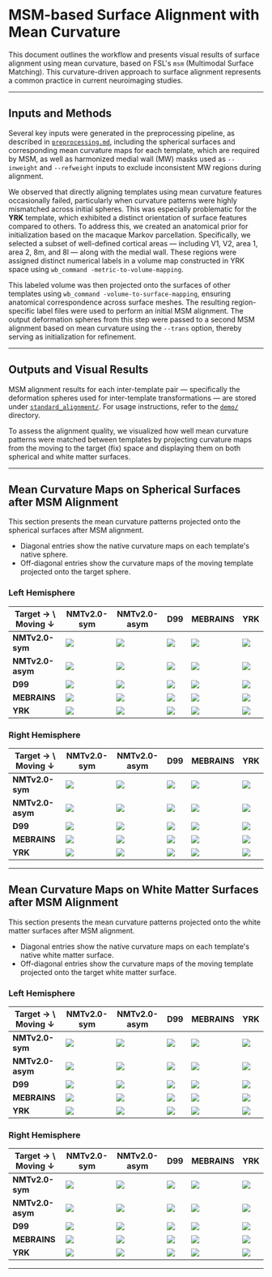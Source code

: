 # MSM-based Surface Alignment with Mean Curvature

This document outlines the workflow and presents visual results of surface alignment using mean curvature, based on FSL's `msm` (Multimodal Surface Matching). This curvature-driven approach to surface alignment represents a common practice in current neuroimaging studies.

---

## Inputs and Methods

Several key inputs were generated in the preprocessing pipeline, as described in [`preprocessing.md`](preprocessing.md), including the spherical surfaces and corresponding mean curvature maps for each template, which are required by MSM, as well as harmonized medial wall (MW) masks used as `--inweight` and `--refweight` inputs to exclude inconsistent MW regions during alignment.

We observed that directly aligning templates using mean curvature features occasionally failed, particularly when curvature patterns were highly mismatched across initial spheres. This was especially problematic for the **YRK** template, which exhibited a distinct orientation of surface features compared to others. To address this, we created an anatomical prior for initialization based on the macaque Markov parcellation. Specifically, we selected a subset of well-defined cortical areas — including V1, V2, area 1, area 2, 8m, and 8l — along with the medial wall. These regions were assigned distinct numerical labels in a volume map constructed in YRK space using `wb_command -metric-to-volume-mapping`.

This labeled volume was then projected onto the surfaces of other templates using `wb_command -volume-to-surface-mapping`, ensuring anatomical correspondence across surface meshes. The resulting region-specific label files were used to perform an initial MSM alignment. The output deformation spheres from this step were passed to a second MSM alignment based on mean curvature using the `--trans` option, thereby serving as initialization for refinement.

---

## Outputs and Visual Results

MSM alignment results for each inter-template pair — specifically the deformation spheres used for inter-template transformations — are stored under [`standard_alignment/`](./deformation_spheres/standard_alignment/). For usage instructions, refer to the [`demo/`](./demo/) directory.

To assess the alignment quality, we visualized how well mean curvature patterns were matched between templates by projecting curvature maps from the moving to the target (fix) space and displaying them on both spherical and white matter surfaces.

---

## Mean Curvature Maps on Spherical Surfaces after MSM Alignment

This section presents the mean curvature patterns projected onto the spherical surfaces after MSM alignment.

- Diagonal entries show the native curvature maps on each template's native sphere.
- Off-diagonal entries show the curvature maps of the moving template projected onto the target sphere.

### Left Hemisphere

| Target → \ Moving ↓ | NMTv2.0-sym | NMTv2.0-asym | D99 | MEBRAINS | YRK |
|---------------------|-------------|--------------|-----|----------|-----|
| **NMTv2.0-sym** | ![](figures/msm_mean_curv/sphere/lh.NMTv2.0-sym_to_NMTv2.0-sym.png) | ![](figures/msm_mean_curv/sphere/lh.NMTv2.0-sym_to_NMTv2.0-asym.png) | ![](figures/msm_mean_curv/sphere/lh.NMTv2.0-sym_to_D99.png) | ![](figures/msm_mean_curv/sphere/lh.NMTv2.0-sym_to_MEBRAINS.png) | ![](figures/msm_mean_curv/sphere/lh.NMTv2.0-sym_to_YRK.png) |
| **NMTv2.0-asym** | ![](figures/msm_mean_curv/sphere/lh.NMTv2.0-asym_to_NMTv2.0-sym.png) | ![](figures/msm_mean_curv/sphere/lh.NMTv2.0-asym_to_NMTv2.0-asym.png) | ![](figures/msm_mean_curv/sphere/lh.NMTv2.0-asym_to_D99.png) | ![](figures/msm_mean_curv/sphere/lh.NMTv2.0-asym_to_MEBRAINS.png) | ![](figures/msm_mean_curv/sphere/lh.NMTv2.0-asym_to_YRK.png) |
| **D99** | ![](figures/msm_mean_curv/sphere/lh.D99_to_NMTv2.0-sym.png) | ![](figures/msm_mean_curv/sphere/lh.D99_to_NMTv2.0-asym.png) | ![](figures/msm_mean_curv/sphere/lh.D99_to_D99.png) | ![](figures/msm_mean_curv/sphere/lh.D99_to_MEBRAINS.png) | ![](figures/msm_mean_curv/sphere/lh.D99_to_YRK.png) |
| **MEBRAINS** | ![](figures/msm_mean_curv/sphere/lh.MEBRAINS_to_NMTv2.0-sym.png) | ![](figures/msm_mean_curv/sphere/lh.MEBRAINS_to_NMTv2.0-asym.png) | ![](figures/msm_mean_curv/sphere/lh.MEBRAINS_to_D99.png) | ![](figures/msm_mean_curv/sphere/lh.MEBRAINS_to_MEBRAINS.png) | ![](figures/msm_mean_curv/sphere/lh.MEBRAINS_to_YRK.png) |
| **YRK** | ![](figures/msm_mean_curv/sphere/lh.YRK_to_NMTv2.0-sym.png) | ![](figures/msm_mean_curv/sphere/lh.YRK_to_NMTv2.0-asym.png) | ![](figures/msm_mean_curv/sphere/lh.YRK_to_D99.png) | ![](figures/msm_mean_curv/sphere/lh.YRK_to_MEBRAINS.png) | ![](figures/msm_mean_curv/sphere/lh.YRK_to_YRK.png) |

### Right Hemisphere

| Target → \ Moving ↓ | NMTv2.0-sym | NMTv2.0-asym | D99 | MEBRAINS | YRK |
|---------------------|-------------|--------------|-----|----------|-----|
| **NMTv2.0-sym** | ![](figures/msm_mean_curv/sphere/rh.NMTv2.0-sym_to_NMTv2.0-sym.png) | ![](figures/msm_mean_curv/sphere/rh.NMTv2.0-sym_to_NMTv2.0-asym.png) | ![](figures/msm_mean_curv/sphere/rh.NMTv2.0-sym_to_D99.png) | ![](figures/msm_mean_curv/sphere/rh.NMTv2.0-sym_to_MEBRAINS.png) | ![](figures/msm_mean_curv/sphere/rh.NMTv2.0-sym_to_YRK.png) |
| **NMTv2.0-asym** | ![](figures/msm_mean_curv/sphere/rh.NMTv2.0-asym_to_NMTv2.0-sym.png) | ![](figures/msm_mean_curv/sphere/rh.NMTv2.0-asym_to_NMTv2.0-asym.png) | ![](figures/msm_mean_curv/sphere/rh.NMTv2.0-asym_to_D99.png) | ![](figures/msm_mean_curv/sphere/rh.NMTv2.0-asym_to_MEBRAINS.png) | ![](figures/msm_mean_curv/sphere/rh.NMTv2.0-asym_to_YRK.png) |
| **D99** | ![](figures/msm_mean_curv/sphere/rh.D99_to_NMTv2.0-sym.png) | ![](figures/msm_mean_curv/sphere/rh.D99_to_NMTv2.0-asym.png) | ![](figures/msm_mean_curv/sphere/rh.D99_to_D99.png) | ![](figures/msm_mean_curv/sphere/rh.D99_to_MEBRAINS.png) | ![](figures/msm_mean_curv/sphere/rh.D99_to_YRK.png) |
| **MEBRAINS** | ![](figures/msm_mean_curv/sphere/rh.MEBRAINS_to_NMTv2.0-sym.png) | ![](figures/msm_mean_curv/sphere/rh.MEBRAINS_to_NMTv2.0-asym.png) | ![](figures/msm_mean_curv/sphere/rh.MEBRAINS_to_D99.png) | ![](figures/msm_mean_curv/sphere/rh.MEBRAINS_to_MEBRAINS.png) | ![](figures/msm_mean_curv/sphere/rh.MEBRAINS_to_YRK.png) |
| **YRK** | ![](figures/msm_mean_curv/sphere/rh.YRK_to_NMTv2.0-sym.png) | ![](figures/msm_mean_curv/sphere/rh.YRK_to_NMTv2.0-asym.png) | ![](figures/msm_mean_curv/sphere/rh.YRK_to_D99.png) | ![](figures/msm_mean_curv/sphere/rh.YRK_to_MEBRAINS.png) | ![](figures/msm_mean_curv/sphere/rh.YRK_to_YRK.png) |

---

## Mean Curvature Maps on White Matter Surfaces after MSM Alignment

This section presents the mean curvature patterns projected onto the white matter surfaces after MSM alignment.

- Diagonal entries show the native curvature maps on each template's native white matter surface.
- Off-diagonal entries show the curvature maps of the moving template projected onto the target white matter surface.

### Left Hemisphere

| Target → \ Moving ↓ | NMTv2.0-sym | NMTv2.0-asym | D99 | MEBRAINS | YRK |
|---------------------|-------------|--------------|-----|----------|-----|
| **NMTv2.0-sym** | ![](figures/msm_mean_curv/surface/lh.NMTv2.0-sym_to_NMTv2.0-sym.png) | ![](figures/msm_mean_curv/surface/lh.NMTv2.0-sym_to_NMTv2.0-asym.png) | ![](figures/msm_mean_curv/surface/lh.NMTv2.0-sym_to_D99.png) | ![](figures/msm_mean_curv/surface/lh.NMTv2.0-sym_to_MEBRAINS.png) | ![](figures/msm_mean_curv/surface/lh.NMTv2.0-sym_to_YRK.png) |
| **NMTv2.0-asym** | ![](figures/msm_mean_curv/surface/lh.NMTv2.0-asym_to_NMTv2.0-sym.png) | ![](figures/msm_mean_curv/surface/lh.NMTv2.0-asym_to_NMTv2.0-asym.png) | ![](figures/msm_mean_curv/surface/lh.NMTv2.0-asym_to_D99.png) | ![](figures/msm_mean_curv/surface/lh.NMTv2.0-asym_to_MEBRAINS.png) | ![](figures/msm_mean_curv/surface/lh.NMTv2.0-asym_to_YRK.png) |
| **D99** | ![](figures/msm_mean_curv/surface/lh.D99_to_NMTv2.0-sym.png) | ![](figures/msm_mean_curv/surface/lh.D99_to_NMTv2.0-asym.png) | ![](figures/msm_mean_curv/surface/lh.D99_to_D99.png) | ![](figures/msm_mean_curv/surface/lh.D99_to_MEBRAINS.png) | ![](figures/msm_mean_curv/surface/lh.D99_to_YRK.png) |
| **MEBRAINS** | ![](figures/msm_mean_curv/surface/lh.MEBRAINS_to_NMTv2.0-sym.png) | ![](figures/msm_mean_curv/surface/lh.MEBRAINS_to_NMTv2.0-asym.png) | ![](figures/msm_mean_curv/surface/lh.MEBRAINS_to_D99.png) | ![](figures/msm_mean_curv/surface/lh.MEBRAINS_to_MEBRAINS.png) | ![](figures/msm_mean_curv/surface/lh.MEBRAINS_to_YRK.png) |
| **YRK** | ![](figures/msm_mean_curv/surface/lh.YRK_to_NMTv2.0-sym.png) | ![](figures/msm_mean_curv/surface/lh.YRK_to_NMTv2.0-asym.png) | ![](figures/msm_mean_curv/surface/lh.YRK_to_D99.png) | ![](figures/msm_mean_curv/surface/lh.YRK_to_MEBRAINS.png) | ![](figures/msm_mean_curv/surface/lh.YRK_to_YRK.png) |

### Right Hemisphere

| Target → \ Moving ↓ | NMTv2.0-sym | NMTv2.0-asym | D99 | MEBRAINS | YRK |
|---------------------|-------------|--------------|-----|----------|-----|
| **NMTv2.0-sym** | ![](figures/msm_mean_curv/surface/rh.NMTv2.0-sym_to_NMTv2.0-sym.png) | ![](figures/msm_mean_curv/surface/rh.NMTv2.0-sym_to_NMTv2.0-asym.png) | ![](figures/msm_mean_curv/surface/rh.NMTv2.0-sym_to_D99.png) | ![](figures/msm_mean_curv/surface/rh.NMTv2.0-sym_to_MEBRAINS.png) | ![](figures/msm_mean_curv/surface/rh.NMTv2.0-sym_to_YRK.png) |
| **NMTv2.0-asym** | ![](figures/msm_mean_curv/surface/rh.NMTv2.0-asym_to_NMTv2.0-sym.png) | ![](figures/msm_mean_curv/surface/rh.NMTv2.0-asym_to_NMTv2.0-asym.png) | ![](figures/msm_mean_curv/surface/rh.NMTv2.0-asym_to_D99.png) | ![](figures/msm_mean_curv/surface/rh.NMTv2.0-asym_to_MEBRAINS.png) | ![](figures/msm_mean_curv/surface/rh.NMTv2.0-asym_to_YRK.png) |
| **D99** | ![](figures/msm_mean_curv/surface/rh.D99_to_NMTv2.0-sym.png) | ![](figures/msm_mean_curv/surface/rh.D99_to_NMTv2.0-asym.png) | ![](figures/msm_mean_curv/surface/rh.D99_to_D99.png) | ![](figures/msm_mean_curv/surface/rh.D99_to_MEBRAINS.png) | ![](figures/msm_mean_curv/surface/rh.D99_to_YRK.png) |
| **MEBRAINS** | ![](figures/msm_mean_curv/surface/rh.MEBRAINS_to_NMTv2.0-sym.png) | ![](figures/msm_mean_curv/surface/rh.MEBRAINS_to_NMTv2.0-asym.png) | ![](figures/msm_mean_curv/surface/rh.MEBRAINS_to_D99.png) | ![](figures/msm_mean_curv/surface/rh.MEBRAINS_to_MEBRAINS.png) | ![](figures/msm_mean_curv/surface/rh.MEBRAINS_to_YRK.png) |
| **YRK** | ![](figures/msm_mean_curv/surface/rh.YRK_to_NMTv2.0-sym.png) | ![](figures/msm_mean_curv/surface/rh.YRK_to_NMTv2.0-asym.png) | ![](figures/msm_mean_curv/surface/rh.YRK_to_D99.png) | ![](figures/msm_mean_curv/surface/rh.YRK_to_MEBRAINS.png) | ![](figures/msm_mean_curv/surface/rh.YRK_to_YRK.png) |

---
